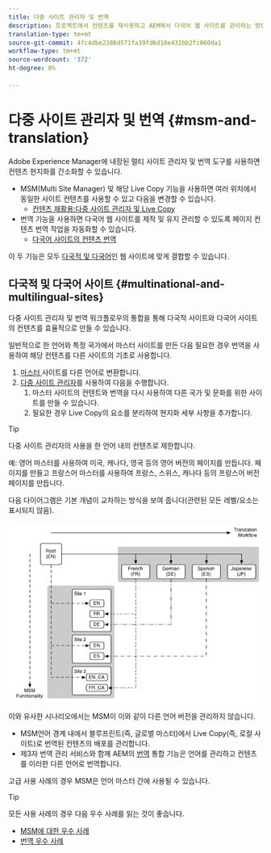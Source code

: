 ```yaml
---
title: 다중 사이트 관리자 및 번역
description: 프로젝트에서 컨텐츠를 재사용하고 AEM에서 다국어 웹 사이트를 관리하는 방법을 살펴봅니다.
translation-type: tm+mt
source-git-commit: 4fc4dbe2386d571fa39fd6d10e432bb2fc060da1
workflow-type: tm+mt
source-wordcount: '372'
ht-degree: 0%

---
```



# 다중 사이트 관리자 및 번역 {#msm-and-translation}

Adobe Experience Manager에 내장된 멀티 사이트 관리자 및 번역 도구를 사용하면 컨텐츠 현지화를 간소화할 수 있습니다.

* MSM(Multi Site Manager) 및 해당 Live Copy 기능을 사용하면 여러 위치에서 동일한 사이트 컨텐츠를 사용할 수 있고 다음을 변경할 수 있습니다.
   * [컨텐츠 재활용:다중 사이트 관리자 및 Live Copy](msm/overview.md)
* 번역 기능을 사용하면 다국어 웹 사이트를 제작 및 유지 관리할 수 있도록 페이지 컨텐츠 번역 작업을 자동화할 수 있습니다.
   * [다국어 사이트의 컨텐츠 번역](translation/overview.md)

이 두 기능은 모두 [다국적 및 다국어](#multinational-and-multilingual-sites)인 웹 사이트에 맞게 결합할 수 있습니다.

## 다국적 및 다국어 사이트 {#multinational-and-multilingual-sites}

다중 사이트 관리자 및 번역 워크플로우의 통합을 통해 다국적 사이트와 다국어 사이트의 컨텐츠를 효율적으로 만들 수 있습니다.

일반적으로 한 언어와 특정 국가에서 마스터 사이트를 만든 다음 필요한 경우 번역을 사용하여 해당 컨텐츠를 다른 사이트의 기초로 사용합니다.

1. [마스터 ](translation/overview.md) 사이트를 다른 언어로 변환합니다.
1. [다중 사이트 관리자](msm/overview.md)를 사용하여 다음을 수행합니다.
   1. 마스터 사이트의 컨텐트와 번역을 다시 사용하여 다른 국가 및 문화를 위한 사이트를 만들 수 있습니다.
   1. 필요한 경우 Live Copy의 요소를 분리하여 현지화 세부 사항을 추가합니다.

>[!TIP]
>
>다중 사이트 관리자의 사용을 한 언어 내의 컨텐츠로 제한합니다.
>
>예: 영어 마스터를 사용하여 미국, 캐나다, 영국 등의 영어 버전의 페이지를 만듭니다. 페이지를 만들고 프랑스어 마스터를 사용하여 프랑스, 스위스, 캐나다 등의 프랑스어 버전 페이지를 만듭니다.

다음 다이어그램은 기본 개념이 교차하는 방식을 보여 줍니다(관련된 모든 레벨/요소는 표시되지 않음).

![현지화 개요](assets/localization-overview.png)

이와 유사한 시나리오에서는 MSM이 이와 같이 다른 언어 버전을 관리하지 않습니다.

* [](msm/overview.md) MSM언어 경계 내에서 블루프린트(즉, 글로벌 마스터)에서 Live Copy(즉, 로컬 사이트)로 번역된 컨텐츠의 배포를 관리합니다.
* 제3자 번역 관리 서비스와 함께 AEM의 [번역](translation/overview.md) 통합 기능은 언어를 관리하고 컨텐츠를 이러한 다른 언어로 번역합니다.

고급 사용 사례의 경우 MSM은 언어 마스터 간에 사용될 수 있습니다.

>[!TIP]
>
>모든 사용 사례의 경우 다음 우수 사례를 읽는 것이 좋습니다.
>
>* [MSM에 대한 우수 사례](msm/best-practices.md)
>* [번역 우수 사례](translation/best-practices.md)

